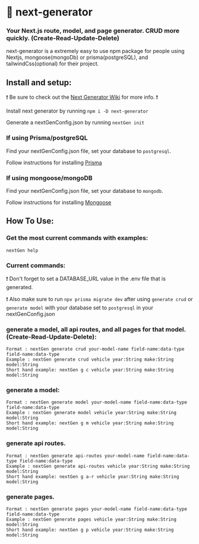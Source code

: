 # :rocket: next-generator

### Your Next.js route, model, and page generator. CRUD more quickly. (Create-Read-Update-Delete)

next-generator is a extremely easy to use npm package for people using Nextjs, mongoose(mongoDb) or prisma(postgreSQL), and tailwindCss(optional) for their project.

## Install and setup:
:heavy_exclamation_mark: Be sure to check out the [Next Generator Wiki](https://github.com/Traceton/next-generator/wiki) for more info. :heavy_exclamation_mark:

Install next generator by running `npm i -D next-generator`

Generate a nextGenConfig.json by running `nextGen init`

### If using Prisma/postgreSQL
Find your nextGenConfig.json file, set your database to `postgresql`.

Follow instructions for installing [Prisma](https://www.prisma.io/docs/getting-started)

### If using mongoose/mongoDB
Find your nextGenConfig.json file, set your database to `mongodb`.

Follow instructions for installing [Mongoose](https://mongoosejs.com/)

## How To Use:

### Get the most current commands with examples:

`nextGen help`

### Current commands:

:heavy_exclamation_mark: Don't forget to set a DATABASE_URL value in the .env file that is generated.

:heavy_exclamation_mark: Also make sure to run `npx prisma migrate dev` after using `generate crud` or `generate model` with your database set to `postgresql` in your nextGenConfig.json

### generate a model, all api routes, and all pages for that model. (Create-Read-Update-Delete):

```
Format : nextGen generate crud your-model-name field-name:data-type field-name:data-type
Example : nextGen generate crud vehicle year:String make:String model:String
Short hand example: nextGen g c vehicle year:String make:String model:String
```

### generate a model:

```
Format : nextGen generate model your-model-name field-name:data-type field-name:data-type
Example : nextGen generate model vehicle year:String make:String model:String
Short hand example: nextGen g m vehicle year:String make:String model:String
```

### generate api routes.

```
Format : nextGen generate api-routes your-model-name field-name:data-type field-name:data-type
Example : nextGen generate api-routes vehicle year:String make:String model:String
Short hand example: nextGen g a-r vehicle year:String make:String model:String
```

### generate pages.

```
Format : nextGen generate pages your-model-name field-name:data-type field-name:data-type
Example : nextGen generate pages vehicle year:String make:String model:String
Short hand example: nextGen g p vehicle year:String make:String model:String
```
